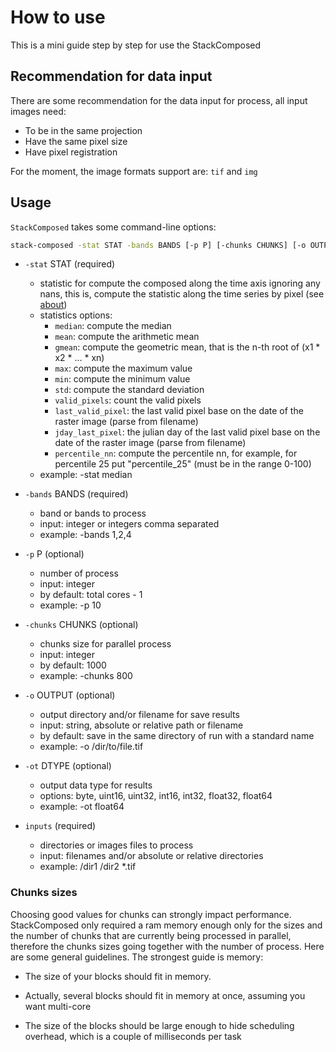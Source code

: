# How to use

This is a mini guide step by step for use the StackComposed

## Recommendation for data input

There are some recommendation for the data input for process, all input images need:

- To be in the same projection
- Have the same pixel size
- Have pixel registration

For the moment, the image formats support are: `tif` and `img`

## Usage

`StackComposed` takes some command-line options:

```bash
stack-composed -stat STAT -bands BANDS [-p P] [-chunks CHUNKS] [-o OUTPUT] [-ot dtype] inputs
```

- `-stat` STAT (required)
    - statistic for compute the composed along the time axis ignoring any nans, this is, compute the statistic along the time series by pixel (see [about](about.md))
    - statistics options:
        - `median`: compute the median
        - `mean`: compute the arithmetic mean
        - `gmean`: compute the geometric mean, that is the n-th root of (x1 * x2 * ... * xn)
        - `max`: compute the maximum value
        - `min`: compute the minimum value
        - `std`: compute the standard deviation
        - `valid_pixels`: count the valid pixels
        - `last_valid_pixel`: the last valid pixel base on the date of the raster image (parse from filename)
        - `jday_last_pixel`: the julian day of the last valid pixel base on the date of the raster image (parse from filename)
        - `percentile_nn`: compute the percentile nn, for example, for percentile 25 put "percentile_25" (must be in the range 0-100)
    - example: -stat median

- `-bands` BANDS (required)
    - band or bands to process
    - input: integer or integers comma separated
    - example: -bands 1,2,4

- `-p` P (optional)
    - number of process
    - input: integer
    - by default: total cores - 1
    - example: -p 10

- `-chunks` CHUNKS (optional)
    - chunks size for parallel process
    - input: integer
    - by default: 1000
    - example: -chunks 800

- `-o` OUTPUT (optional)
    - output directory and/or filename for save results
    - input: string, absolute or relative path or filename
    - by default: save in the same directory of run with a standard name
    - example: -o /dir/to/file.tif

- `-ot` DTYPE (optional)
    - output data type for results
    - options: byte, uint16, uint32, int16, int32, float32, float64
    - example: -ot float64

- `inputs` (required)
    - directories or images files to process
    - input: filenames and/or absolute or relative directories
    - example: /dir1 /dir2 *.tif

### Chunks sizes

Choosing good values for chunks can strongly impact performance. StackComposed only required a ram memory enough only for the sizes and the number of chunks that are currently being processed in parallel, therefore the chunks sizes going together with the number of process. Here are some general guidelines. The strongest guide is memory:

- The size of your blocks should fit in memory.

- Actually, several blocks should fit in memory at once, assuming you want multi-core

- The size of the blocks should be large enough to hide scheduling overhead, which is a couple of milliseconds per task

